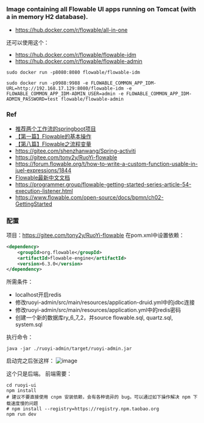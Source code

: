 ### Image containing all Flowable UI apps running on Tomcat (with a in memory H2 database). 
- https://hub.docker.com/r/flowable/all-in-one


还可以使用这个：
- https://hub.docker.com/r/flowable/flowable-idm
- https://hub.docker.com/r/flowable/flowable-admin


```
sudo docker run -p8080:8080 flowable/flowable-idm

sudo docker run -p9988:9988 -e FLOWABLE_COMMON_APP_IDM-URL=http://192.168.17.129:8080/flowable-idm -e FLOWABLE_COMMON_APP_IDM-ADMIN_USER=admin -e FLOWABLE_COMMON_APP_IDM-ADMIN_PASSWORD=test flowable/flowable-admin
```



### Ref
- [推荐两个工作流的springboot项目](https://mp.weixin.qq.com/s/zKjAuxMATGN0BzD427EPlA)
- [【第一篇】Flowable的基本操作](https://dpb-bobokaoya-sm.blog.csdn.net/article/details/123522470)
- [【第八篇】Flowable之流程变量](https://blog.csdn.net/qq_38526573/article/details/123842772)
- https://gitee.com/shenzhanwang/Spring-activiti
- https://gitee.com/tony2y/RuoYi-flowable
- https://forum.flowable.org/t/how-to-write-a-custom-function-usable-in-juel-expressions/1844
- [Flowable最新中文文档](https://github.com/qiudaoke/flowable-userguide)
- https://programmer.group/flowable-getting-started-series-article-54-execution-listener.html
- https://www.flowable.com/open-source/docs/bpmn/ch02-GettingStarted

### 配置
项目：https://gitee.com/tony2y/RuoYi-flowable
在pom.xml中设置依赖：
```xml
<dependency>
    <groupId>org.flowable</groupId>
    <artifactId>flowable-engine</artifactId>
    <version>6.3.0</version>
</dependency>
```

所需条件：
- localhost开启redis
- 修改ruoyi-admin/src/main/resources/application-druid.yml中的jdbc连接
- 修改ruoyi-admin/src/main/resources/application.yml中的redis密码
- 创建一个新的数据库ry_6_7_2，并source flowable.sql, quartz.sql, system.sql

执行命令：
```
java -jar ./ruoyi-admin/target/ruoyi-admin.jar
```

启动完之后张这样：
![image](https://user-images.githubusercontent.com/30398606/176610306-6aca5d35-1349-471e-854b-b4e2bc334b83.png)

这个只是后端。
前端需要：
```
cd ruoyi-ui
npm install
# 建议不要直接使用 cnpm 安装依赖，会有各种诡异的 bug。可以通过如下操作解决 npm 下载速度慢的问题
# npm install --registry=https://registry.npm.taobao.org
npm run dev
```
